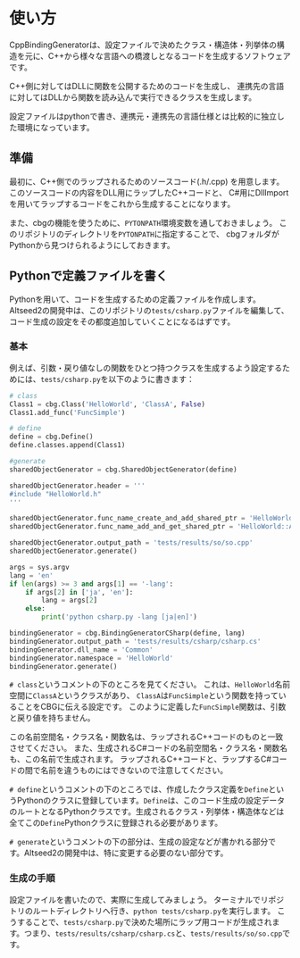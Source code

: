 
# 使い方

CppBindingGeneratorは、設定ファイルで決めたクラス・構造体・列挙体の構造を元に、C++から様々な言語への橋渡しとなるコードを生成するソフトウェアです。

C++側に対してはDLLに関数を公開するためのコードを生成し、
連携先の言語に対してはDLLから関数を読み込んで実行できるクラスを生成します。

設定ファイルはpythonで書き、連携元・連携先の言語仕様とは比較的に独立した環境になっています。

## 準備

最初に、C++側でのラップされるためのソースコード(.h/.cpp) を用意します。
このソースコードの内容をDLL用にラップしたC++コードと、
C#用にDllImportを用いてラップするコードをこれから生成することになります。

また、cbgの機能を使うために、`PYTONPATH`環境変数を通しておきましょう。
このリポジトリのディレクトリを`PYTONPATH`に指定することで、
cbgフォルダがPythonから見つけられるようにしておきます。

## Pythonで定義ファイルを書く

Pythonを用いて、コードを生成するための定義ファイルを作成します。
Altseed2の開発中は、このリポジトリの`tests/csharp.py`ファイルを編集して、コード生成の設定をその都度追加していくことになるはずです。

### 基本

例えば、引数・戻り値なしの関数をひとつ持つクラスを生成するよう設定するためには、`tests/csharp.py`を以下のように書きます：

```python
# class
Class1 = cbg.Class('HelloWorld', 'ClassA', False)
Class1.add_func('FuncSimple')

# define
define = cbg.Define()
define.classes.append(Class1)

#generate
sharedObjectGenerator = cbg.SharedObjectGenerator(define)

sharedObjectGenerator.header = '''
#include "HelloWorld.h"
'''

sharedObjectGenerator.func_name_create_and_add_shared_ptr = 'HelloWorld::CreateAndAddSharedPtr'
sharedObjectGenerator.func_name_add_and_get_shared_ptr = 'HelloWorld::AddAndGetSharedPtr'

sharedObjectGenerator.output_path = 'tests/results/so/so.cpp'
sharedObjectGenerator.generate()

args = sys.argv
lang = 'en'
if len(args) >= 3 and args[1] == '-lang':
    if args[2] in ['ja', 'en']:
        lang = args[2]
    else:
        print('python csharp.py -lang [ja|en]')

bindingGenerator = cbg.BindingGeneratorCSharp(define, lang)
bindingGenerator.output_path = 'tests/results/csharp/csharp.cs'
bindingGenerator.dll_name = 'Common'
bindingGenerator.namespace = 'HelloWorld'
bindingGenerator.generate()
```

`# class`というコメントの下のところを見てください。
これは、`HelloWorld`名前空間に`ClassA`というクラスがあり、
`ClassA`は`FuncSimple`という関数を持っていることをCBGに伝える設定です。
このように定義した`FuncSimple`関数は、引数と戻り値を持ちません。

この名前空間名・クラス名・関数名は、ラップされるC++コードのものと一致させてください。
また、生成されるC#コードの名前空間名・クラス名・関数名も、この名前で生成されます。
ラップされるC++コードと、ラップするC#コードの間で名前を違うものにはできないので注意してください。

`# define`というコメントの下のところでは、作成したクラス定義を`Define`というPythonのクラスに登録しています。`Define`は、このコード生成の設定データのルートとなるPythonクラスです。生成されるクラス・列挙体・構造体などは全てこの`Define`Pythonクラスに登録される必要があります。

`# generate`というコメントの下の部分は、生成の設定などが書かれる部分です。Altseed2の開発中は、特に変更する必要のない部分です。

### 生成の手順

設定ファイルを書いたので、実際に生成してみましょう。
ターミナルでリポジトリのルートディレクトリへ行き、`python tests/csharp.py`を実行します。
こうすることで、`tests/csharp.py`で決めた場所にラップ用コードが生成されます。つまり、`tests/results/csharp/csharp.cs`と、`tests/results/so/so.cpp`です。


